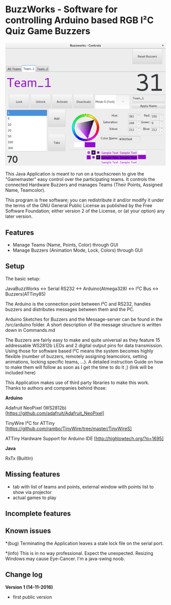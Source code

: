 # BuzzWorks - Software for controlling Arduino based RGB I²C Quiz Game Buzzers
![BuzzWorks](/Screenshot.png?raw=true "Main Window")

This Java Application is meant to run on a touchscreen to give the "Gamemaster" easy control over the participating teams.
It controls the connected Hardware Buzzers and manages Teams (Their Points, Assigned Name, Teamcolor).

This program is free software; you can redistribute it and/or modify it
under the terms of the GNU General Public License as published by the Free
Software Foundation; either version 2 of the License, or (at your option)
any later version.
 
 
 
## Features
* Manage Teams (Name, Points, Color) through GUI
* Manage Buzzers (Animation Mode, Lock, Colors) through GUI





## Setup
The basic setup:

JavaBuzzWorks <-> Serial RS232 <-> Arduino(Atmega328) <-> I²C Bus <-> Buzzers(ATTiny85)

The Arduino is the connection point between I²C and RS232, handles buzzers and distributes messages between them and the PC.

Arduino Sketches for Buzzers and the Message-server can be found in the /src/arduino folder.
A short description of the message structure is written down in Commands.md

The Buzzers are fairly easy to make and quite universal as they feature 15 addressable WS2812b LEDs and 2 digital output pins
for data transmission. Using those for software based I²C means the system becomes highly flexible (number of buzzers, remotely assigning teamcolors, setting animations, locking specific teams, ...).
A detailed instruction Guide on how to make them will follow as soon as I get the time to do it ;) (link will be included here)


This Application makes use of third party libraries to make this work. Thanks to authors and companies behind those:

**Arduino**

Adafruit NeoPixel (WS2812b) [https://github.com/adafruit/Adafruit_NeoPixel]

TinyWire I²C for ATTiny [https://github.com/rambo/TinyWire/tree/master/TinyWireS]

ATTiny Hardware Support for Arduino IDE [http://highlowtech.org/?p=1695]


**Java**

RxTx (BuiltIn)



## Missing features
* tab with list of teams and points, external window with points list to show via projector
* actual games to play





## Incomplete features





## Known issues
*(bug) Terminating the Application leaves a stale lock file on the serial port.

*(info) This is in no way professional. Expect the unexpected. Resizing Windows may cause Eye-Cancer. I'm a java-swing noob.








## Change log
**Version 1 (14-11-2016)**
* first public version


